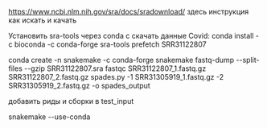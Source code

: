 
https://www.ncbi.nlm.nih.gov/sra/docs/sradownload/ здесь инструкция как искать и качать

Установить sra-tools через conda с скачать данные Covid:
conda install -c bioconda -c conda-forge sra-tools
prefetch SRR31122807 


conda create -n snakemake -c conda-forge snakemake
fastq-dump --split-files --gzip SRR31122807.sra
fastqc SRR31122807_1.fastq.gz  SRR31122807_2.fastq.gz
spades.py -1 SRR31305919_1.fastq.gz -2 SRR31305919_2.fastq.gz -o spades_output

добавить риды и сборки в test_input






snakemake --use-conda